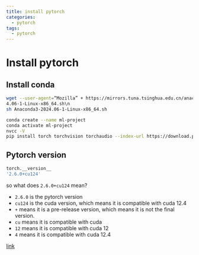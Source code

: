 ```yaml
---
title: install pytorch
categories:
  - pytorch
tags:
  - pytorch
---
```


# Install pytorch

## Install conda
```sh
wget --user-agent=“Mozilla” + https://mirrors.tuna.tsinghua.edu.cn/anaconda/archive/Anaconda3-202│
4.06-1-Linux-x86_64.sh\n                                                                                │
sh Anaconda3-2024.06-1-Linux-x86_64.sh

conda create --name ml-project
conda activate ml-project
nvcc -V
pip install torch torchvision torchaudio --index-url https://download.pytorch.org/whl/cu124
```

## Pytorch version
```sh
torch.__version__
'2.6.0+cu124'
```
so what does `2.6.0+cu124` mean?
- `2.6.0` is the pytorch version
- `cu124` is the cuda version, which means it is compatible with cuda 12.4
- `+` means it is a pre-release version, which means it is not the final version.
- `cu` means it is compatible with cuda
- `12` means it is compatible with cuda 12
- `4` means it is compatible with cuda 12.4

[link](https://blog.csdn.net/AngelCryToo/article/details/145570686)
